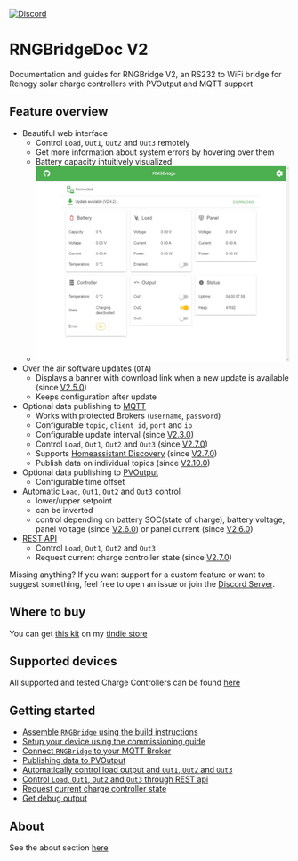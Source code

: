 [![Discord](https://img.shields.io/discord/781219798931603527.svg?label=enwi&logo=discord&logoColor=ffffff&color=7389D8&labelColor=6A7EC2)](https://discord.gg/YxVyJWX62h)

# RNGBridgeDoc V2
Documentation and guides for RNGBridge V2, an RS232 to WiFi bridge for Renogy solar charge controllers with PVOutput and MQTT support
<!-- ![pcb](https://github.com/enwi/RNGBridgeDoc/blob/main/images/populated_pcb.jpg) -->

## Feature overview
- Beautiful web interface
   - Control `Load`, `Out1`, `Out2` and `Out3` remotely
   - Get more information about system errors by hovering over them
   - Battery capacity intuitively visualized
   - ![web interface](https://github.com/enwi/RNGBridgeDoc/blob/main/images/webinterface.png)
- Over the air software updates (`OTA`)
   - Displays a banner with download link when a new update is available (since [V2.5.0](https://github.com/enwi/RNGBridgeDoc/releases/tag/2.5.0))
   - Keeps configuration after update
- Optional data publishing to [MQTT](https://en.wikipedia.org/wiki/MQTT)
   - Works with protected Brokers (`username`, `password`)
   - Configurable `topic`, `client id`, `port` and `ip`
   - Configurable update interval (since [V2.3.0](https://github.com/enwi/RNGBridgeDoc/releases/tag/2.3.0))
   - Control `Load`, `Out1`, `Out2` and `Out3` (since [V2.7.0](https://github.com/enwi/RNGBridgeDoc/releases/tag/2.7.0))
   - Supports [Homeassistant Discovery](https://www.home-assistant.io/docs/mqtt/discovery/) (since [V2.7.0](https://github.com/enwi/RNGBridgeDoc/releases/tag/2.7.0))
   - Publish data on individual topics (since [V2.10.0](https://github.com/enwi/RNGBridgeDoc/releases/tag/2.10.0))
- Optional data publishing to [PVOutput](https://pvoutput.org)
   - Configurable time offset
- Automatic `Load`, `Out1`, `Out2` and `Out3` control
   - lower/upper setpoint
   - can be inverted
   - control depending on battery SOC(state of charge), battery voltage, panel voltage (since [V2.6.0](https://github.com/enwi/RNGBridgeDoc/releases/tag/2.6.0)) or panel current (since [V2.6.0](https://github.com/enwi/RNGBridgeDoc/releases/tag/2.6.0))
- [REST API](https://github.com/enwi/RNGBridgeDoc/blob/main/rest.md)
   - Control `Load`, `Out1`, `Out2` and `Out3`
   - Request current charge controller state (since [V2.7.0](https://github.com/enwi/RNGBridgeDoc/releases/tag/2.7.0))

Missing anything? If you want support for a custom feature or want to suggest something, feel free to open an issue or join the [Discord Server](https://discord.gg/YxVyJWX62h).

## Where to buy
You can get [this kit](https://www.tindie.com/products/21360/) on my [tindie store](https://www.tindie.com/stores/enwi/#store-section-products)

## Supported devices
All supported and tested Charge Controllers can be found [here](https://github.com/enwi/RNGBridgeDoc/blob/main/controllers.md)

## Getting started
- [Assemble `RNGBridge` using the build instructions](https://github.com/enwi/RNGBridgeDoc/blob/main/soldering.md)
- [Setup your device using the commissioning guide](https://github.com/enwi/RNGBridgeDoc/blob/main/comissioning.md)
- [Connect `RNGBridge` to your MQTT Broker](https://github.com/enwi/RNGBridgeDoc/blob/main/mqtt.md)
- [Publishing data to PVOutput](https://github.com/enwi/RNGBridgeDoc/blob/main/pvoutput.md)
- [Automatically control load output and `Out1`, `Out2` and `Out3`](https://github.com/enwi/RNGBridgeDoc/blob/main/control.md)
- [Control `Load`, `Out1`, `Out2` and `Out3` through REST api](https://github.com/enwi/RNGBridgeDoc/blob/main/rest.md)
- [Request current charge controller state](https://github.com/enwi/RNGBridgeDoc/blob/main/rest.md)
- [Get debug output](https://github.com/enwi/RNGBridgeDoc/blob/main/debugging.md)

## About
See the about section [here](https://github.com/enwi/RNGBridgeDoc/blob/main/about.md)
